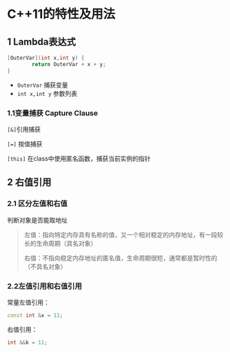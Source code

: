 # C++11的特性及用法



## 1 Lambda表达式

```c++
[OuterVar](int x,int y) {
		return OuterVar + x + y;
}
```

* `OuterVar` 捕获变量
* `int x,int y` 参数列表



### 1.1变量捕获 Capture Clause

`[&]`引用捕获

`[=]` 按值捕获

`[this]` 在class中使用匿名函数，捕获当前实例的指针





## 2 右值引用

### 2.1 区分左值和右值

判断对象是否能取地址

> 左值：指向特定内存具有名称的值，又一个相对稳定的内存地址，有一段较长的生命周期（具名对象）
>
> 右值：不指向稳定内存地址的匿名值，生命周期很短，通常都是暂时性的（不具名对象）



### 2.2左值引用和右值引用

常量左值引用：

```c++
const int &x = 11;
```

右值引用：

```c++
int &&k = 11;
```

